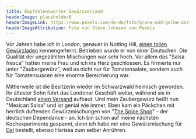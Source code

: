 ```yaml
---
title: Empfehlenswerter Gewürzversand
headerImage: placeholder8
headerImageLink: https://www.pexels.com/de-de/foto/grune-und-gelbe-abstrakte-malerei-4943165/
headerImageAttribution: Foto von Steve Johnson von Pexels
---
```


Vor Jahren habe ich in London, genauer in Notting Hill, <a href="http://www.thespiceshop.co.uk/">einen tollen Gewürzladen</a> kennengerlernt. Betrieben wurde er von einer Deutschen. Die Qualität der ungezählten Mischungen war sehr hoch. Vor allem das "Salsa fresca" hatten meine Frau und ich ins Herz geschlossen. Es firmierte nur unter "Zaubergewürz", weil es nicht nur für Tomatensalate, sondern auch für Tomatensuacen eine enorme Bereicherung war.

Mittlerweile ist die Besitzerin wieder im Schwarzwald heimisch geworden. Ihr ältester Sohn führt das Londoner Geschäft weiter, während sie in Deutschland <a href="http://thespiceshop.de">einen Versand</a> aufbaut. Und mein Zaubergewürz heißt nun "Mexican Salsa" und ist genial wie immer. Eben kam ein Päckchen mit herrlich duftenden Gewürzmischungen von "<a href="http://thespiceshop.de">The Spice Shop</a>" - der deutschen Dependance - an. Ich bin schon auf meine nächsten Kochexperimente gespannt, denn ich habe mir eine Gewürzmischung für <a href="http://grochtdreis.de/flocke/2013/09/22/dal/" title="Dal">Dal</a> bestellt, ebenso Harissa zum selber Anrühren.
